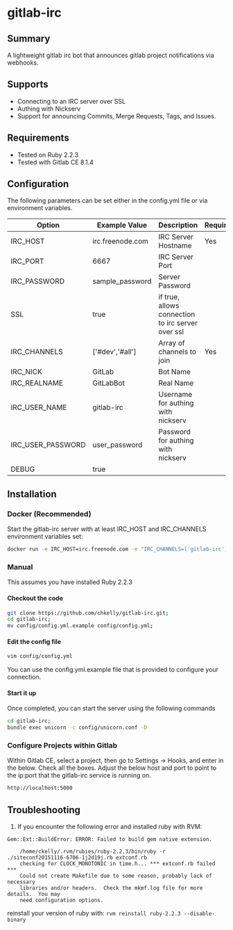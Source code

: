 # gitlab-irc

## Summary
A lightweight gitlab irc bot that announces gitlab project notifications via webhooks.

## Supports
* Connecting to an IRC server over SSL
* Authing with Nickserv
* Support for announcing Commits, Merge Requests, Tags, and Issues. 

## Requirements
* Tested on Ruby 2.2.3
* Tested with Gitlab CE 8.1.4

## Configuration

The following parameters can be set either in the config.yml file or via environment variables.

| Option            | Example Value    | Description                                       | Required? | Default        |
|-------------------|------------------|---------------------------------------------------|-----------|----------------|
| IRC_HOST          | irc.freenode.com | IRC Server Hostname                               | Yes       |                |
| IRC_PORT          | 6667             | IRC Server Port                                   |           | 6667           |
| IRC_PASSWORD      | sample_password  | Server Password                                   |           |                |
| SSL               | true             | if true, allows connection to irc server over ssl |           | false          |
| IRC_CHANNELS      | ['#dev','#all']    | Array of channels to join                         | Yes       | ['#gitlab-irc'] |
| IRC_NICK          | GitLab           | Bot Name                                          |           | GitLab         |
| IRC_REALNAME      | GitLabBot        | Real Name                                         |           | GitLabBot      |
| IRC_USER_NAME     | gitlab-irc       | Username for authing with nickserv                |           |                |
| IRC_USER_PASSWORD | user_password    | Password for authing with nickserv                |           |                |
| DEBUG             | true             |                                                   |           | false          |

## Installation
### Docker (Recommended)

Start the gitlab-irc server with at least IRC_HOST and IRC_CHANNELS environment variables set:

```bash
docker run -e IRC_HOST=irc.freenode.com -e "IRC_CHANNELS=['gitlab-irc']" -d -p 5000:5000 --restart=always --name gitlab-irc chkelly/gitlab-irc:v1.0.4 
```
### Manual
This assumes you have installed Ruby 2.2.3

#### Checkout the code
```bash
git clone https://github.com/chkelly/gitlab-irc.git;
cd gitlab-irc;
mv config/config.yml.example config/config.yml;
```

#### Edit the config file
```bash
vim config/config.yml
```

You can use the config.yml.example file that is provided to configure your connection.

#### Start it up
Once completed, you can start the server using the following commands
```bash
cd gitlab-irc;
bundle exec unicorn -c config/unicorn.conf -D
```
### Configure Projects within Gitlab

Within Gitlab CE, select a project, then go to Settings -> Hooks, and enter in the below. Check all the boxes. Adjust the below host and port to point to the ip:port that the gitlab-irc service is running on.

```bash
http://localhost:5000
```

## Troubleshooting

1. If you encounter the following error and installed ruby with RVM:

```
Gem::Ext::BuildError: ERROR: Failed to build gem native extension.

    /home/ckelly/.rvm/rubies/ruby-2.2.3/bin/ruby -r ./siteconf20151116-6706-1j2d19j.rb extconf.rb
    checking for CLOCK_MONOTONIC in time.h... *** extconf.rb failed ***
    Could not create Makefile due to some reason, probably lack of necessary
    libraries and/or headers.  Check the mkmf.log file for more details.  You may
    need configuration options.
```
reinstall your version of ruby with:
`rvm reinstall ruby-2.2.3 --disable-binary`


